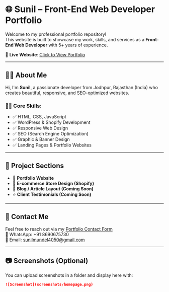 # 🌐 Sunil – Front-End Web Developer Portfolio

Welcome to my professional portfolio repository!  
This website is built to showcase my work, skills, and services as a **Front-End Web Developer** with 5+ years of experience.

🚀 **Live Website**: [Click to View Portfolio](https://sunilwebsitedeveloper.github.io/Sunil---portfolio-/)

---

## 🧑‍💻 About Me

Hi, I'm **Sunil**, a passionate developer from Jodhpur, Rajasthan (India) who creates beautiful, responsive, and SEO-optimized websites.

### 👨‍🔧 Core Skills:
- ✅ HTML, CSS, JavaScript
- ✅ WordPress & Shopify Development
- ✅ Responsive Web Design
- ✅ SEO (Search Engine Optimization)
- ✅ Graphic & Banner Design
- ✅ Landing Pages & Portfolio Websites

---

## 📁 Project Sections

- 💼 **Portfolio Website**  
- 🛒 **E-commerce Store Design (Shopify)**  
- 📰 **Blog / Article Layout (Coming Soon)**  
- ⭐ **Client Testimonials (Coming Soon)**  

---

## 📩 Contact Me

Feel free to reach out via my [Portfolio Contact Form](https://sunilwebsitedeveloper.github.io/Sunil---portfolio-/#contact)  
📱 WhatsApp: +91 8690675730  
📧 Email: sunilmundel4050@gmail.com

---

## 📷 Screenshots (Optional)
You can upload screenshots in a folder and display here with:
```markdown
![Screenshot](screenshots/homepage.png)
